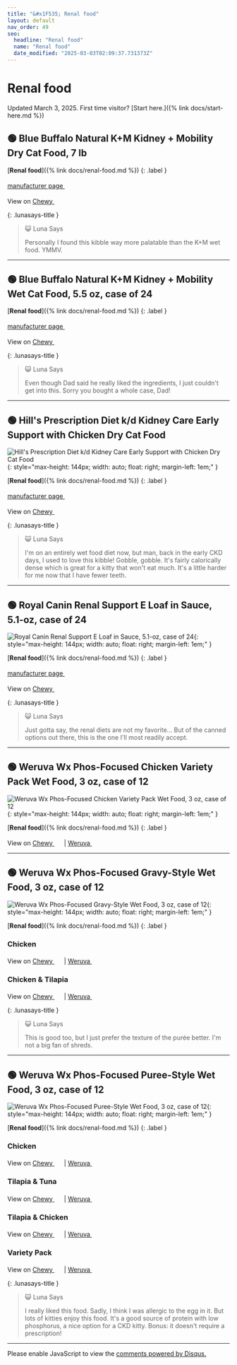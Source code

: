 ```yaml
---
title: "&#x1F535; Renal food"
layout: default
nav_order: 49
seo:
  headline: "Renal food"
  name: "Renal food"
  date_modified: "2025-03-03T02:09:37.731373Z"
---
```


# Renal food

Updated March 3, 2025.
First time visitor? [Start here.]({% link docs/start-here.md %})



## &#x1F7E2; Blue Buffalo Natural K+M Kidney + Mobility Dry Cat Food, 7 lb

[**Renal food**]({% link docs/renal-food.md %})
{: .label }

 <a href="https://bluebuffalo.com/dry-cat-food/blue-natural-veterinary-diet/kidney-mobility/" class="external" target="_blank">manufacturer page&nbsp;<svg width="18" height="18" viewBox="0 0 24 24"><use xlink:href="#svg-external-link"></use></svg></a>

View on <a href="https://www.chewy.com/dp/174510" class="external" target="_blank">Chewy&nbsp;<svg width="18" height="18" viewBox="0 0 24 24"><use xlink:href="#svg-external-link"></use></svg></a>

{: .lunasays-title }
> &#x1F63A; Luna Says
>
> Personally I found this kibble way more palatable than the K+M wet food. YMMV.

* * *



## &#x1F7E2; Blue Buffalo Natural K+M Kidney + Mobility Wet Cat Food, 5.5 oz, case of 24

[**Renal food**]({% link docs/renal-food.md %})
{: .label }

 <a href="https://bluebuffalo.com/wet-cat-food/natural-veterinary-diet/kidney-mobility/" class="external" target="_blank">manufacturer page&nbsp;<svg width="18" height="18" viewBox="0 0 24 24"><use xlink:href="#svg-external-link"></use></svg></a>

View on <a href="https://www.chewy.com/dp/174518" class="external" target="_blank">Chewy&nbsp;<svg width="18" height="18" viewBox="0 0 24 24"><use xlink:href="#svg-external-link"></use></svg></a>

{: .lunasays-title }
> &#x1F63A; Luna Says
>
> Even though Dad said he really liked the ingredients, I just couldn't get into this. Sorry you bought a whole case, Dad!

* * *



## &#x1F7E2; Hill's Prescription Diet k/d Kidney Care Early Support with Chicken Dry Cat Food

![Hill's Prescription Diet k/d Kidney Care Early Support with Chicken Dry Cat Food](https://pxmshare.colgatepalmolive.com/PNG_500/d1zDNXDBD-FGe1S5gqQo5.png){: style="max-height: 144px; width: auto; float: right; margin-left: 1em;" }

[**Renal food**]({% link docs/renal-food.md %})
{: .label }

 <a href="https://www.hillspet.com/cat-food/pd-kd-early-support-feline-chicken-dry" class="external" target="_blank">manufacturer page&nbsp;<svg width="18" height="18" viewBox="0 0 24 24"><use xlink:href="#svg-external-link"></use></svg></a>

View on <a href="https://www.chewy.com/dp/175305" class="external" target="_blank">Chewy&nbsp;<svg width="18" height="18" viewBox="0 0 24 24"><use xlink:href="#svg-external-link"></use></svg></a>

{: .lunasays-title }
> &#x1F63A; Luna Says
>
> I'm on an entirely wet food diet now, but man, back in the early CKD days, I used to love this kibble! Gobble, gobble. It's fairly calorically dense which is great for a kitty that won't eat much. It's a little harder for me now that I have fewer teeth.

* * *



## &#x1F7E2; Royal Canin Renal Support E Loaf in Sauce, 5.1-oz, case of 24

![Royal Canin Renal Support E Loaf in Sauce, 5.1-oz, case of 24](https://cdn.royalcanin-weshare-online.io/Bz82vYcBRYZmsWpc2fhh/v17/center-front-hero-image-4168-030111948236-cat-01-jpg?w=640&auto=compress){: style="max-height: 144px; width: auto; float: right; margin-left: 1em;" }

[**Renal food**]({% link docs/renal-food.md %})
{: .label }

 <a href="https://www.royalcanin.com/us/cats/products/vet-products/renal-support-e-loaf-in-sauce-4168" class="external" target="_blank">manufacturer page&nbsp;<svg width="18" height="18" viewBox="0 0 24 24"><use xlink:href="#svg-external-link"></use></svg></a>

View on <a href="https://www.chewy.com/dp/297392" class="external" target="_blank">Chewy&nbsp;<svg width="18" height="18" viewBox="0 0 24 24"><use xlink:href="#svg-external-link"></use></svg></a>

{: .lunasays-title }
> &#x1F63A; Luna Says
>
> Just gotta say, the renal diets are not my favorite... But of the canned options out there, this is the one I'll most readily accept.

* * *



## &#x1F7E2; Weruva Wx Phos-Focused Chicken Variety Pack Wet Food, 3 oz, case of 12

![Weruva Wx Phos-Focused Chicken Variety Pack Wet Food, 3 oz, case of 12](https://www.weruva.com/cdn/shop/files/810028243538_WX-CAN-CHX-FORMULAS_VP_3OZ_2300X2300_V1R1_1_82db467b-5b1c-4cf1-bc99-2b348073b1ec.jpg?width=1214){: style="max-height: 144px; width: auto; float: right; margin-left: 1em;" }

[**Renal food**]({% link docs/renal-food.md %})
{: .label }

View on <a href="https://www.chewy.com/dp/578142" class="external" target="_blank">Chewy&nbsp;<svg width="18" height="18" viewBox="0 0 24 24"><use xlink:href="#svg-external-link"></use></svg></a> &#124; <a href="https://www.weruva.com/collections/wx-phos-focused/products/chicken-formulas-variety-pack-cat-can" class="external" target="_blank">Weruva&nbsp;<svg width="18" height="18" viewBox="0 0 24 24"><use xlink:href="#svg-external-link"></use></svg></a>

* * *



## &#x1F7E2; Weruva Wx Phos-Focused Gravy-Style Wet Food, 3 oz, case of 12

![Weruva Wx Phos-Focused Gravy-Style Wet Food, 3 oz, case of 12](https://www.weruva.com/cdn/shop/files/810028242678_WX-CAN-CHX-GRAVY_3OZ_2300X2300_V1R2_1.jpg?width=1214){: style="max-height: 144px; width: auto; float: right; margin-left: 1em;" }

[**Renal food**]({% link docs/renal-food.md %})
{: .label }

### Chicken

View on <a href="https://www.chewy.com/dp/578086" class="external" target="_blank">Chewy&nbsp;<svg width="18" height="18" viewBox="0 0 24 24"><use xlink:href="#svg-external-link"></use></svg></a> &#124; <a href="https://www.weruva.com/collections/wx-phos-focused/products/chicken-formula-in-gravy-cat-can" class="external" target="_blank">Weruva&nbsp;<svg width="18" height="18" viewBox="0 0 24 24"><use xlink:href="#svg-external-link"></use></svg></a>

### Chicken & Tilapia

View on <a href="https://www.chewy.com/dp/578102" class="external" target="_blank">Chewy&nbsp;<svg width="18" height="18" viewBox="0 0 24 24"><use xlink:href="#svg-external-link"></use></svg></a> &#124; <a href="https://www.weruva.com/collections/wx-phos-focused/products/chicken-and-tilapia-formula-in-gravy-cat-can" class="external" target="_blank">Weruva&nbsp;<svg width="18" height="18" viewBox="0 0 24 24"><use xlink:href="#svg-external-link"></use></svg></a>

{: .lunasays-title }
> &#x1F63A; Luna Says
>
> This is good too, but I just prefer the texture of the purée better. I'm not a big fan of shreds.

* * *



## &#x1F7E2; Weruva Wx Phos-Focused Puree-Style Wet Food, 3 oz, case of 12

![Weruva Wx Phos-Focused Puree-Style Wet Food, 3 oz, case of 12](https://www.weruva.com/cdn/shop/files/810028242647_WX-CAN-CHX-PUREE_3OZ_2300X2300_V1R16_1.jpg?width=1214){: style="max-height: 144px; width: auto; float: right; margin-left: 1em;" }

[**Renal food**]({% link docs/renal-food.md %})
{: .label }

### Chicken

View on <a href="https://www.chewy.com/dp/578046" class="external" target="_blank">Chewy&nbsp;<svg width="18" height="18" viewBox="0 0 24 24"><use xlink:href="#svg-external-link"></use></svg></a> &#124; <a href="https://www.weruva.com/collections/wx-phos-focused/products/chicken-formula-in-a-hydrating-puree-cat-can" class="external" target="_blank">Weruva&nbsp;<svg width="18" height="18" viewBox="0 0 24 24"><use xlink:href="#svg-external-link"></use></svg></a>

### Tilapia & Tuna

View on <a href="https://www.chewy.com/dp/578062" class="external" target="_blank">Chewy&nbsp;<svg width="18" height="18" viewBox="0 0 24 24"><use xlink:href="#svg-external-link"></use></svg></a> &#124; <a href="https://www.weruva.com/collections/wx-phos-focused/products/tilapia-and-tuna-formula-in-a-hydrating-puree-cat-can" class="external" target="_blank">Weruva&nbsp;<svg width="18" height="18" viewBox="0 0 24 24"><use xlink:href="#svg-external-link"></use></svg></a>

### Tilapia & Chicken

View on <a href="https://www.chewy.com/dp/578070" class="external" target="_blank">Chewy&nbsp;<svg width="18" height="18" viewBox="0 0 24 24"><use xlink:href="#svg-external-link"></use></svg></a> &#124; <a href="https://www.weruva.com/collections/wx-phos-focused/products/tilapia-and-chicken-formula-in-a-hydrating-puree-cat-can" class="external" target="_blank">Weruva&nbsp;<svg width="18" height="18" viewBox="0 0 24 24"><use xlink:href="#svg-external-link"></use></svg></a>

### Variety Pack

View on <a href="https://www.chewy.com/dp/578126" class="external" target="_blank">Chewy&nbsp;<svg width="18" height="18" viewBox="0 0 24 24"><use xlink:href="#svg-external-link"></use></svg></a> &#124; <a href="https://www.weruva.com/collections/wx-phos-focused/products/pate-formulas-variety-pack-cat-can" class="external" target="_blank">Weruva&nbsp;<svg width="18" height="18" viewBox="0 0 24 24"><use xlink:href="#svg-external-link"></use></svg></a>

{: .lunasays-title }
> &#x1F63A; Luna Says
>
> I really liked this food. Sadly, I think I was allergic to the egg in it. But lots of kitties enjoy this food. It's a good source of protein with low phosphorus, a nice option for a CKD kitty. Bonus: it doesn't require a prescription!

* * *

<div id="disqus_thread"></div>
<script>
    var disqus_config = function () {
      this.page.url = '{{ page.url | absolute_url }}';
      this.page.identifier = '{{ page.url | absolute_url }}';
    };
    (function() {
    var d = document, s = d.createElement('script');
    s.src = 'https://ckdcatsupplies.disqus.com/embed.js';
    s.setAttribute('data-timestamp', +new Date());
    (d.head || d.body).appendChild(s);
    })();
</script>
<noscript>Please enable JavaScript to view the <a href="https://disqus.com/?ref_noscript">comments powered by Disqus.</a></noscript>

<!-- Updated 2025-03-03 02:09:37.731373Z -->
